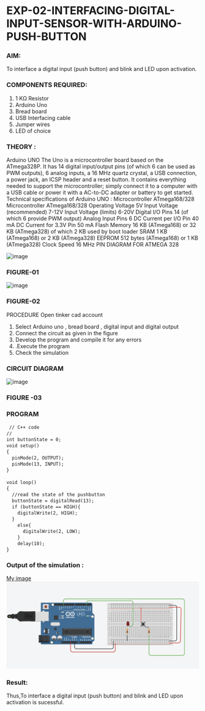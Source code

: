 # EXP-02-INTERFACING-DIGITAL-INPUT-SENSOR-WITH-ARDUINO-PUSH-BUTTON

### AIM:  
To interface a digital input (push button) and blink and LED upon activation.
### COMPONENTS REQUIRED:
1.	1 KΩ Resistor 
2.	Arduino Uno 
3.	Bread board 
4.	USB Interfacing cable 
5.	Jumper wires 
6.	LED of choice 
### THEORY :
Arduino UNO
 	  The Uno is a microcontroller board based on the ATmega328P. It has 14 digital input/output pins (of which 6 can be used as PWM outputs), 6 analog inputs, a 16 MHz quartz crystal, a USB connection, a power jack, an ICSP header and a reset button. It contains everything needed to support the microcontroller; simply connect it to a computer with a USB cable or power it with a AC-to-DC adapter or battery to get started.
	Technical specifications of Arduino UNO :
Microcontroller	ATmega168/328
Microcontroller	ATmega168/328
Operating Voltage	5V
Input Voltage (recommended)	7-12V
Input Voltage (limits)	6-20V
Digital I/O Pins	14 (of which 6 provide PWM output)
Analog Input Pins	6
DC Current per I/O Pin	40 mA
DC Current for 3.3V Pin	50 mA
Flash Memory	16 KB (ATmega168) or 32 KB (ATmega328) of which 2 KB used by boot loader
SRAM	1 KB (ATmega168) or 2 KB (ATmega328)
EEPROM	512 bytes (ATmega168) or 1 KB (ATmega328)
Clock Speed	16 MHz
PIN DIAGRAM FOR ATMEGA 328
 
![image](https://user-images.githubusercontent.com/36288975/163530394-115baee4-7ed1-49fe-9cce-d7b625e11e85.png)

### FIGURE-01
![image](https://user-images.githubusercontent.com/36288975/163530431-4d390e98-0942-42d8-95b8-f57d348e6ad8.png)



### FIGURE-02
PROCEDURE 
 Open tinker cad account 
1.	Select Arduino uno , bread board , digital input and digital output 
2.	Connect the circuit as given in the figure 
3.	Develop the program and compile it for any errors 
4.	 .Execute the program 
5.	Check the simulation 








### CIRCUIT DIAGRAM 





![image](https://user-images.githubusercontent.com/36288975/163530437-87a0afbd-b3c9-44ad-b907-5de63486fb9d.png)



### FIGURE -03





### PROGRAM 
```
 // C++ code
//
int buttonState = 0;
void setup()
{
  pinMode(2, OUTPUT);
  pinMode(13, INPUT);
}

void loop()
{
  //read the state of the pushbutton
  buttonState = digitalRead(13);
  if (buttonState == HIGH){
    digitalWrite(2, HIGH);
  }
    else{
      digitalWrite(2, LOW);
    }
    delay(10);
}
 ```
 
 
 



### Output of the simulation :

[My image](username.github.com/repository/img/image.jpg)
![output](experiment1output.png)

### Result:
Thus,To interface a digital input (push button) and blink and LED upon activation is sucessful.